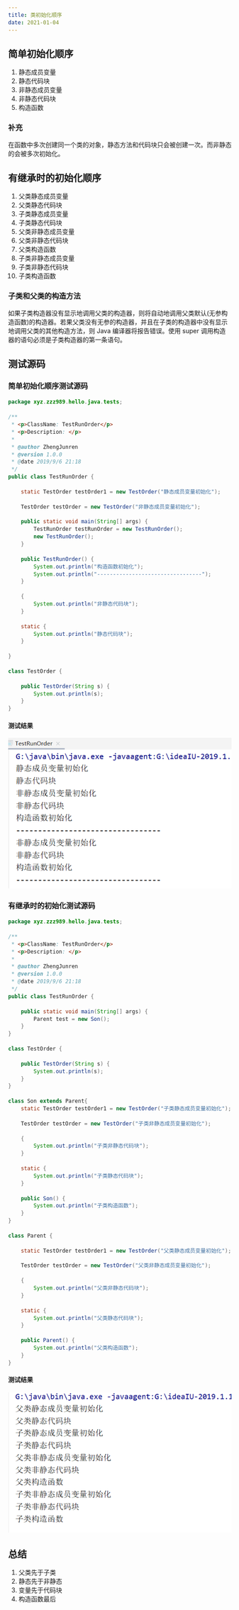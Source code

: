 ```yaml
---
title: 类初始化顺序
date: 2021-01-04
---
```


## 简单初始化顺序

1. 静态成员变量
2. 静态代码块
3. 非静态成员变量
4. 非静态代码块
5. 构造函数

### 补充

在函数中多次创建同一个类的对象，静态方法和代码块只会被创建一次。而非静态的会被多次初始化。

## 有继承时的初始化顺序

1. 父类静态成员变量
2. 父类静态代码块
3. 子类静态成员变量
4. 子类静态代码块
5. 父类非静态成员变量
6. 父类非静态代码块
7. 父类构造函数
8. 子类非静态成员变量
9. 子类非静态代码块
10. 子类构造函数

### 子类和父类的构造方法

如果子类构造器没有显示地调用父类的构造器，则将自动地调用父类默认(无参构造函数)的构造器。若果父类没有无参的构造器，并且在子类的构造器中没有显示地调用父类的其他构造方法，则 Java 编译器将报告错误。使用 super 调用构造器的语句必须是子类构造器的第一条语句。

## 测试源码

### 简单初始化顺序测试源码
```java
package xyz.zzz989.hello.java.tests;

/**
 * <p>ClassName: TestRunOrder</p>
 * <p>Description: </p>
 *
 * @author ZhengJunren
 * @version 1.0.0
 * @date 2019/9/6 21:18
 */
public class TestRunOrder {

    static TestOrder testOrder1 = new TestOrder("静态成员变量初始化");

    TestOrder testOrder = new TestOrder("非静态成员变量初始化");

    public static void main(String[] args) {
        TestRunOrder testRunOrder = new TestRunOrder();
        new TestRunOrder();
    }

    public TestRunOrder() {
        System.out.println("构造函数初始化");
        System.out.println("---------------------------------");
    }

    {
        System.out.println("非静态代码块");
    }

    static {
        System.out.println("静态代码块");
    }

}

class TestOrder {

    public TestOrder(String s) {
        System.out.println(s);
    }
}
```

#### 测试结果
![测试结果](/interview/testorder1.png)

### 有继承时的初始化测试源码
```java
package xyz.zzz989.hello.java.tests;

/**
 * <p>ClassName: TestRunOrder</p>
 * <p>Description: </p>
 *
 * @author ZhengJunren
 * @version 1.0.0
 * @date 2019/9/6 21:18
 */
public class TestRunOrder {

    public static void main(String[] args) {
        Parent test = new Son();
    }
}

class TestOrder {

    public TestOrder(String s) {
        System.out.println(s);
    }
}

class Son extends Parent{
    static TestOrder testOrder1 = new TestOrder("子类静态成员变量初始化");

    TestOrder testOrder = new TestOrder("子类非静态成员变量初始化");

    {
        System.out.println("子类非静态代码块");
    }

    static {
        System.out.println("子类静态代码块");
    }

    public Son() {
        System.out.println("子类构造函数");
    }
}

class Parent {

    static TestOrder testOrder1 = new TestOrder("父类静态成员变量初始化");

    TestOrder testOrder = new TestOrder("父类非静态成员变量初始化");

    {
        System.out.println("父类非静态代码块");
    }

    static {
        System.out.println("父类静态代码块");
    }

    public Parent() {
        System.out.println("父类构造函数");
    }
}
```
#### 测试结果
![测试结果](/interview/testorder2.png)

## 总结

1. 父类先于子类
2. 静态先于非静态
3. 变量先于代码块
4. 构造函数最后
